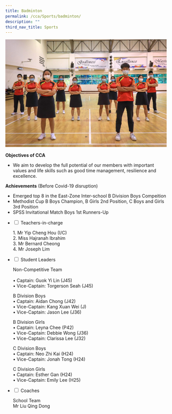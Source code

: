 ```yaml
---
title: Badminton
permalink: /cca/Sports/badminton/
description: ""
third_nav_title: Sports
---
```

![](/images/IMG_0468-1024x683.jpeg)




**Objectives of CCA**

*   We aim to develop the full potential of our members with important values and life skills such as good time management, resilience and excellence.

**Achievements** (Before Covid-19 disruption)

*   Emerged top 8 in the East-Zone Inter-school B Division Boys Compeition
*   Methodist Cup B Boys Champion, B Girls 2nd Position, C Boys and Girls 3rd Position
*   SPSS Invitational Match Boys 1st Runners-Up











<ul class="jekyllcodex_accordion">
  <li>
    <input type="checkbox" id="accordion1">
    <label for="accordion1">Teachers-in-charge</label>
    <div>
			<p>1. Mr Yip Cheng Hou (I/C)<br>2. Miss Hajranah Ibrahim<br>3.  Mr Bernard Cheong<br>4. Mr Joseph Lim</p>
    </div>
	</li>
	  <li>
    <input type="checkbox" id="accordion2">
    <label for="accordion2">Student Leaders</label>
    <div>
			<p>Non-Competitive Team<br><br> • Captain: Guok Yi Lin (J45)<br> • Vice-Captain: Torgerson Seah (J45)</p>
			<p>B Division Boys<br> • Captain: Aidan Chong (J42)<br> • Vice-Captain: Kang Xuan Wei (J)<br> • Vice-Captain: Jason Lee (J36)</p>
			<p>B Division Girls<br> • Captain: Leyna Chee (P42)<br> • Vice-Captain: Debbie Wong (J36)<br> • Vice-Captain: Clarissa Lee (J32)</p>
			<p>C Division Boys<br> • Captain: Neo Zhi Kai (H24)<br>  • Vice-Captain: Jonah Tong (H24)</p>
			<p>C Division Girls<br> • Captain: Esther Gan (H24)<br> • Vice-Captain: Emily Lee (H25)</p>
			<li>
    <input type="checkbox" id="accordion3">
    <label for="accordion3">Coaches</label>
    <div>
			<p>School Team<br>	Mr Liu Qing Dong</p>
    </div>
	</li>
			</ul>
